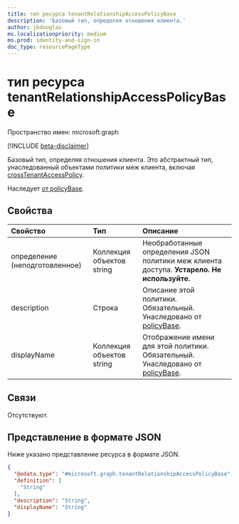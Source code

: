 ```yaml
---
title: тип ресурса tenantRelationshipAccessPolicyBase
description: 'Базовый тип, определяя отношения клиента.'
author: jkdouglas
ms.localizationpriority: medium
ms.prod: identity-and-sign-in
doc_type: resourcePageType
---
```


# <a name="tenantrelationshipaccesspolicybase-resource-type"></a>тип ресурса tenantRelationshipAccessPolicyBase

Пространство имен: microsoft.graph

[!INCLUDE [beta-disclaimer](../../includes/beta-disclaimer.md)]

Базовый тип, определяя отношения клиента. Это абстрактный тип, унаследованный объектами политики меж клиента, включая [crossTenantAccessPolicy](crosstenantaccesspolicy.md).

Наследует [от policyBase](policybase.md).

## <a name="properties"></a>Свойства

|Свойство|Тип|Описание|
|:---|:---|:---|
| определение (неподготовленное) | Коллекция объектов string | Необработанные определения JSON политики меж клиента доступа. **Устарело. Не используйте.** |
| description | Строка | Описание этой политики. Обязательный. Унаследовано от [policyBase](../resources/policybase.md). |
| displayName | Коллекция объектов string | Отображение имени для этой политики. Обязательный. Унаследовано от [policyBase](../resources/policybase.md). |

## <a name="relationships"></a>Связи

Отсутствуют.

## <a name="json-representation"></a>Представление в формате JSON

Ниже указано представление ресурса в формате JSON.
<!-- {
  "blockType": "resource",
  "keyProperty": "id",
  "@odata.type": "microsoft.graph.tenantRelationshipAccessPolicyBase",
  "baseType": "microsoft.graph.policyBase",
  "openType": false
}
-->

``` json
{
  "@odata.type": "#microsoft.graph.tenantRelationshipAccessPolicyBase",
  "definition": [
    "String"
  ],
  "description": "String",
  "displayName": "String"
}
```
